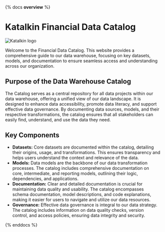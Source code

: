 {% docs __overview__ %}

# Katalkin Financial Data Catalog

![Katalkin logo](https://content.inzhenerka-cloud.com/assets/art/katalkin-logo.png)

Welcome to the Financial Data Catalog.
This website provides a comprehensive guide to our data warehouse, focusing on key datasets, models,
and documentation to ensure seamless access and understanding across our organization.

## Purpose of the Data Warehouse Catalog
The Catalog serves as a central repository for all data projects within our data warehouse,
offering a unified view of our data landscape.
It is designed to enhance data accessibility, promote data literacy, and support effective data governance.
By documenting data sources, models, and their respective transformations, the catalog ensures that
all stakeholders can easily find, understand, and use the data they need.

## Key Components

- **Datasets:** Core datasets are documented within the catalog, detailing their origins, usage, and transformations.
This ensures transparency and helps users understand the context and relevance of the data.
- **Models:** Data models are the backbone of our data transformation processes.
The catalog includes comprehensive documentation on core, intermediate, and reporting models,
outlining their logic, dependencies, and applications.
- **Documentation:** Clear and detailed documentation is crucial for maintaining data quality and usability.
The catalog encompasses schema documentation, model descriptions, and code explanations,
making it easier for users to navigate and utilize our data resources.
- **Governance:** Effective data governance is integral to our data strategy.
The catalog includes information on data quality checks, version control, and access policies, ensuring data integrity and security.

{% enddocs %}
